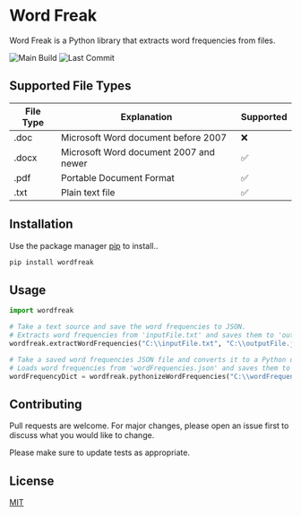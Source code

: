 # Word Freak

Word Freak is a Python library that extracts word frequencies from files.

![Main Build](https://github.com/joeyagreco/wordfreak/actions/workflows/main-build.yml/badge.svg)
![Last Commit](https://img.shields.io/github/last-commit/joeyagreco/wordfreak)

## Supported File Types

| File Type          | Explanation                            |  Supported                                                            |
| -------------------| ---------------------------------------|-------------
| .doc               | Microsoft Word document before 2007    |❌
| .docx              | Microsoft Word document 2007 and newer |✅
| .pdf               | Portable Document Format               |✅
| .txt               | Plain text file                        |✅

## Installation

Use the package manager [pip](https://pip.pypa.io/en/stable/) to install..

```bash
pip install wordfreak
```

## Usage

```python
import wordfreak

# Take a text source and save the word frequencies to JSON.
# Extracts word frequencies from 'inputFile.txt' and saves them to 'outputFile.json'.
wordfreak.extractWordFrequencies("C:\\inputFile.txt", "C:\\outputFile.json")

# Take a saved word frequencies JSON file and converts it to a Python dictionary.
# Loads word frequencies from 'wordFrequencies.json' and saves them to the variable wordFrequencyDict.
wordFrequencyDict = wordfreak.pythonizeWordFrequencies("C:\\wordFrequencies.json")
```

## Contributing

Pull requests are welcome. For major changes, please open an issue first to discuss what you would like to change.

Please make sure to update tests as appropriate.

## License

[MIT](https://choosealicense.com/licenses/mit/)